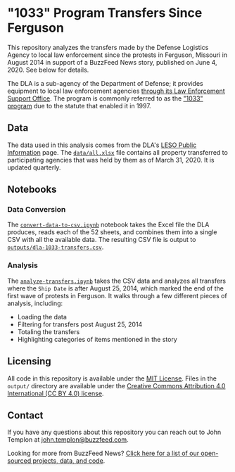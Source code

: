 # "1033" Program Transfers Since Ferguson

This repository analyzes the transfers made by the Defense Logistics Agency to local law enforcement since the protests in Ferguson, Missouri in August 2014 in support of a BuzzFeed News story, published on June 4, 2020. See below for details.

The DLA is a sub-agency of the Department of Defense; it provides equipment to local law enforcement agencies [through its Law Enforcement Support Office](https://www.dla.mil/DispositionServices/Offers/Reutilization/LawEnforcement/PublicInformation/). The program is commonly referred to as the ["1033" program](https://www.dla.mil/DispositionServices/Offers/Reutilization/LawEnforcement/ProgramFAQs.aspx) due to the statute that enabled it in 1997.

## Data

The data used in this analysis comes from the DLA's [LESO Public Information](https://www.dla.mil/DispositionServices/Offers/Reutilization/LawEnforcement/PublicInformation/) page. The [`data/all.xlsx`](data/all.xlsx) file contains all property transferred to participating agencies that was held by them as of March 31, 2020. It is updated quarterly.

## Notebooks

### Data Conversion

The [`convert-data-to-csv.ipynb`](notebooks/convert-data-to-csv.ipynb) notebook takes the Excel file the DLA produces, reads each of the 52 sheets, and combines them into a single CSV with all the available data. The resulting CSV file is output to [`outputs/dla-1033-transfers.csv`](outputs/dla-1033-transfers.csv).

### Analysis

The [`analyze-transfers.ipynb`](notebooks/analyze-transfers.ipynb) takes the CSV data and analyzes all transfers where the `Ship Date` is after August 25, 2014, which marked the end of the first wave of protests in Ferguson. It walks through a few different pieces of analysis, including:

- Loading the data
- Filtering for transfers post August 25, 2014
- Totaling the transfers
- Highlighting categories of items mentioned in the story

## Licensing

All code in this repository is available under the [MIT License](https://opensource.org/licenses/MIT). Files in the `output/` directory are available under the [Creative Commons Attribution 4.0 International (CC BY 4.0) license](https://creativecommons.org/licenses/by/4.0/).

## Contact

If you have any questions about this repository you can reach out to John Templon at [john.templon@buzzfeed.com](john.templon@buzzfeed.com).

Looking for more from BuzzFeed News? [Click here for a list of our open-sourced projects, data, and code](https://github.com/BuzzFeedNews/everything).
